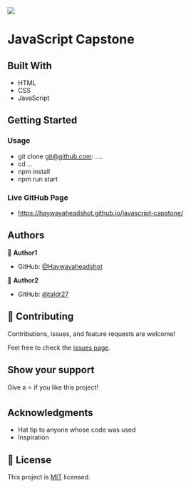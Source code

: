 ![](https://img.shields.io/badge/Microverse-blueviolet)

# JavaScript Capstone

> 

## Built With

- HTML
- CSS
- JavaScript

## Getting Started

### Usage
- git clone git@github.com: ....
- cd ...
- npm install
- npm run start 

### Live GitHub Page
- https://haywayaheadshot.github.io/javascript-capstone/

## Authors

👤 **Author1**

- GitHub: [@Haywayaheadshot](https://github.com/Haywayaheadshot)

👤 **Author2**

- GitHub: [@taldr27](https://github.com/taldr27)

## 🤝 Contributing

Contributions, issues, and feature requests are welcome!

Feel free to check the [issues page](../../issues/).

## Show your support

Give a ⭐️ if you like this project!

## Acknowledgments

- Hat tip to anyone whose code was used
- Inspiration

## 📝 License

This project is [MIT](./LICENSE) licensed.